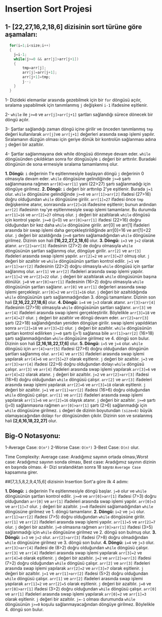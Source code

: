 # Insertion Sort Projesi

## 1- **[22,27,16,2,18,6]** dizisinin sort türüne göre aşamaları:

```c
  for(i=1;i<size;i++)
  {
    j=i-1;
    while(j>=0 && arr[j]>arr[j+1])
    {
    	tmp=arr[j];
    	arr[j]=arr[j+1];
    	arr[j+1]=tmp;
    	j--;
	}
  }
```
1- Dizideki elemanlar arasında gezebilmek için bir `for` döngüsü açılır, sıralama yapabilmek için tanımlanmış `j` değişkeni `i-1` ifadesine eşitlenir.

2- `while` ile `j>=0` ve `arr[j]>arr[j+1]` şartları sağlandığı sürece dönecek bir döngü açılır. 

3- Şartlar sağlandığı zaman döngü içine girilir ve önceden tanımlanmış `tmp` değeri kullanılarak `arr[j]`ve `arr[j+1]`  değerleri arasında swap işlemi yapılır. Sıralamanın düzgün olması için geriye dönük bir kontrolün sağlanması adına `j` değeri bir azaltılır.

4- Şartlar sağlanmayana dek while döngüsü dönmeye devam eder. `while` döngüsünden çıkıldıktan sonra for döngüsüyle `i` değeri bir arttırılır. Buradaki döngünün de sona ermesiyle sıralama tamamlanmış olur.

**1. Döngü:** `i` değerinin 1'e eşitlenmesiyle başlayan döngü `j` değerinin 0 olmasıyla devam eder. `while` döngüsüne gelindiğinde `j>=0` şartı sağlanmasına rağmen `arr[0]>arr[1]` yani (22>27) şartı sağlanmadığı için döngüye girilmez. 
**2. Döngü:** `i` değeri bir arttırılıp 2'ye eşitlenir. Burada `j=1` olur. `while` döngüsüne gelindiğinde `j>=0` ve `arr[1]>arr[2]` ifadesi (27>16) doğru olduğundan `while` döngüsüne girilir. `arr[1]=27` ifadesi önce `tmp` değişkenine atanır, sonrasında `arr[2]=16` ifadesine eşitlenir; bunun ardından `arr[2]` ifadesinin `tmp`'ye eşitlenmesiyle swap işlemi tamamlanır. Bu durumda `arr[1]=16` ve `arr[2]=27` olmuş olur. `j` değeri bir azaltılarak `while` döngüsü için kontrol yapılır.
`j>=0` (j=0) ve `arr[0]>arr[1]` ifadesi (22>16) doğru olduğundan bir kez daha `while` döngüsüne girilir. arr[0] ve arr[1] ifadeleri arasında bir swap işlemi daha gerçekleştirildiğinde arr[0]=16 ve arr[1]=22 olur. `j` değeri bir azaldığında `j>=0` şartını sağlamadığından `while` döngüsüne girilmez.
Dizinin son hali **[16,22,27,2,18,6]** olur.
**3. Döngü:** `i=3` ve `j=2` olarak atanır. `arr[2]>arr[3]` ifadesinin (27>2) de doğru olmasıyla `while` döngüsünün şartları sağlanmış olur, döngüye girilir. `arr[2]` ve `arr[3]` ifadeleri arasında swap işlemi yapılır. `arr[2]=2` ve `arr[3]=27` olmuş olur. `j` değeri bir azaltılır ve `while` döngüsünün şartları kontrol edilir.
`j=1` ve `arr[1]>arr[2]` ifadesinin (22>2) doğru olmasıyla `while` döngüsü için şartlar sağlanmış olur. `arr[1]` ve `arr[2]` ifadeleri arasında swap işlemi yapılır. `arr[1]=2` ve `arr[2]=22` olur. `j` değeri bir azaltılarak `while` döngüsünün başına dönülür.
`j=0` ve `arr[0]>arr[1]` ifadesinin (16>2) doğru olmasıyla `while` döngüsünün şartları sağlanır. `arr[0]` ve `arr[1]` değerleri arasında swap işlemi gerçekleşir. `arr[0]=2` ve `arr[1]=16` olur. `j` değeri bir azaltıldığında `while` döngüsünün şartı sağlanmadığından 3. döngü tamamlanır. 
Dizinin son hali **[2,16,22,27,18,6]** olur.
**4. Döngü:** `i=4` ve `j=3` olarak atanır. `arr[3]>arr[4]` ifadesinin (27>18) olmasıyla `while` döngüsünün şartları sağlanır. `arr[3]` ve `arr[4]` ifadeleri arasında swap işlemi gerçekleştirilir. Böylelikle `arr[3]=18` ve `arr[4]=27` olur. `j` değeri bir azaltılır ve döngü devam eder.
`arr[2]>arr[3]` şartı (22>18) sağlandığından yeniden döngüye girilir. swap işlemi yapıldıktan sonra `arr[2]=18` ve `arr[3]=22` olur. `j` değeri bir azaltılır.
`while` döngüsünün şartları kontrol edilirken `j>=0` şartı (j=1) sağlansa bile `arr[1]>arr[2]` (16>18) şartı sağlanmadığından `while` döngüsüne girilmez ve 4. döngü son bulur.
Dizinin son hali **[2,16,18,22,17,6]** olur. 
**5. Döngü:** `i=5` ve `j=4` olur. `while` döngüsü için `arr[4]>arr[5]` ifadesi (27>6) doğru olduğundan döngünün şartları sağlanmış olur. `arr[4]` ve `arr[5]` ifadeleri arasında swap işlemi yapılarak `arr[4]=6` ve `arr[5]=27` olarak eşitlenir. `j` değeri bir azaltılır.
`j=3` ve `arr[3]>arr[4]` ifadesi (22>6) doğru olduğundan dolayı `while` döngüsü çalışır. `arr[3]` ve `arr[4]` ifadeleri arasında swap işlemi yapılarak `arr[3]=6` ve `arr[4]=22` olarak atanır. `j` değeri bir azaltılır.
`j=2` ve `arr[2]>arr[3]` ifadesi (18>6) doğru olduğundan `while` döngüsü çalışır. `arr[2]` ve `arr[3]` ifadeleri arasında swap işlemi yapılarak `arr[2]=6` ve `arr[3]=18` olarak eşitlenir. `j` değeri bir azaltılır.
`j=1` ve `arr[1]>arr[2]` ifadesi (16>6) doğru olduğundan `while` döngüsü çalışır. `arr[1]` ve `arr[2]` ifadeleri arasında swap işlemi yapılarak `arr[1]=6` ve `arr[2]=16` olaysk atanır. `j` değeri bir azaltılır.
`j>=0` şartı (j=0) sağlanmasına  rağmen `arr[0]>arr[1]` şartı (2>6) sağlanmadığı için `while` döngüsüne girilmez.
`i` değeri de dizinin boyutundan `(size=6)` büyük olamayacağından dolayı `for` döngüsünden çıkılır. 
Dizinin son ve sıralanmış hali **[2,6,16,18,22,27]** olur.

## Big-O Notasyonu:
1-Average Case: `O(n²)`
2-Worse Case: `O(n²)`
3-Best Case: `O(n)` olur.

Time Complexity: 
Average case: Aradığımız sayının ortada olması,Worst case: Aradığımız sayının sonda olması, Best case: Aradığımız sayının dizinin en başında olması.
4- Dizi sıralandıktan sonra 18 sayısı `Average Case` kapsamına girer.


##[7,3,5,8,2,9,4,15,6] dizisinin Insertion Sort'a göre ilk 4 adımı: 

**1. Döngü:** `i` değerinin 1'e eşitlenmesiyle döngü başlar. `j=0` olur ve `while` döngüsünün şartları kontrol edilir. `j>=0` ve `arr[0]>arr[1]` ifadesi (7>3) doğru olduğundan `arr[0]` ve `arr[1]` ifadeleri arasında swap işlemi yapılır. `arr[0]=3` ve `arr[1]=7` olur. `j` değeri bir azaltılır. `j>=0` ifadesini sağlamadığından `while` döngüsüne girilmez ve 1. döngü tamamlanır. 
**2. Döngü:** `i=2` ve `j=1` olur. `arr[1]>arr[2]` ifadesi (7>5) doğru olduğundan `while` döngüsüne girilir. `arr[1]` ve `arr[2]` ifadeleri arasında swap işlemi yapılır. `arr[1]=5` ve `arr[2]=7` olur. `j` değeri bir azaltılır. 
`j=0` olmasına rağmen `arr[0]>arr[1]` ifadesi (3>5) sağlanmadığı için `while` döngüsüne girilmez ve 2. döngü son bulmuş olur.
**3. Döngü:** `i=3` ve `j=2` olur. `arr[2]>arr[3]` ifadesi (7>8) doğru olmadığından `while` döngüsüne girilmez ve 3. döngü son bulur.
**4. Döngü:**  `i=4` ve `j=3` olur. `arr[3]>arr[4]` ifadesi de (8>2) doğru olduğundan `while` döngüsü çalışır. `arr[3]` ve `arr[4]` ifadeleri arasında swap işlemi yapılarak `arr[3]=2` ve `arr[4]=8` olarak eşitlenir. `j` değeri bir azaltılır.
`j=2` ve `arr[2]>arr[3]` ifadesi (7>2) doğru olduğundan `while` döngüsü çalışır. `arr[2]` ve `arr[3]` ifadeleri arasında swap işlemi yapılarak `arr[2]=2` ve `arr[3]=7` olarak eşitlenir. `j` değeri bir azaltılır.
`j=1` ve `arr[1]>arr[2]` ifadesi (5>2) doğru olduğundan `while` döngüsü çalışır. `arr[1]` ve `arr[2]` ifadeleri arasında swap işlemi yapılarak `arr[1]=2` ve `arr[2]=5` olarak eşitlenir. `j` değeri bir azaltılır.
`j=0` ve `arr[0]>arr[1]` ifadesi (3>2) doğru olduğundan `while` döngüsü çalışır. `arr[0]` ve `arr[1]` ifadeleri arasında swap işlemi yapılarak `arr[0]=2` ve `arr[1]=3` olarak eşitlenir. `j` değeri bir azaltılır. `j=-1` olması durumunda `while` döngüsünün `j>=0` koşulu sağlanmayacağından döngüye girilmez. Böylelikle 4. döngü son bulur.
